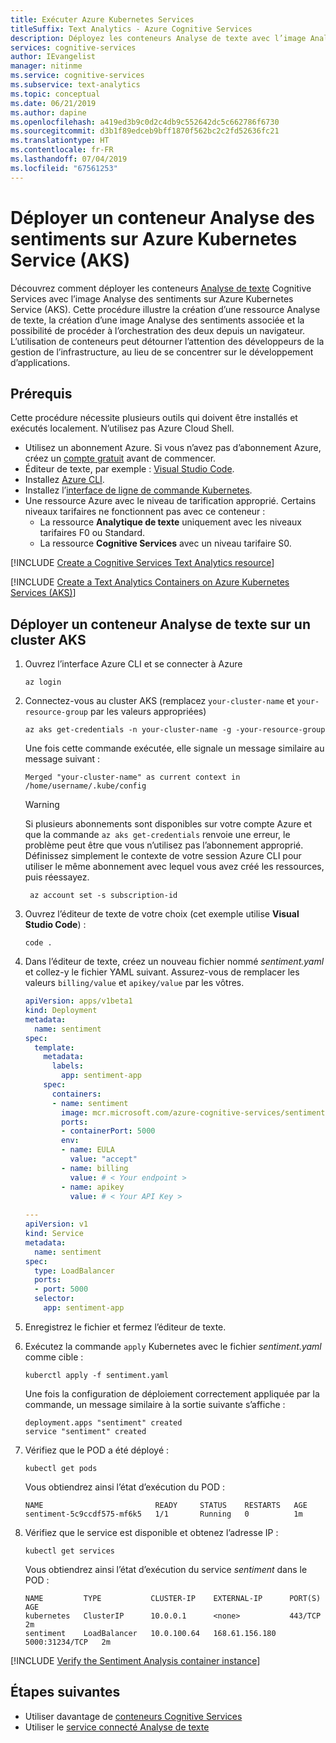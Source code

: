 ```yaml
---
title: Exécuter Azure Kubernetes Services
titleSuffix: Text Analytics - Azure Cognitive Services
description: Déployez les conteneurs Analyse de texte avec l’image Analyse des sentiments sur Azure Kubernetes Service, puis testez-le dans un navigateur web.
services: cognitive-services
author: IEvangelist
manager: nitinme
ms.service: cognitive-services
ms.subservice: text-analytics
ms.topic: conceptual
ms.date: 06/21/2019
ms.author: dapine
ms.openlocfilehash: a419ed3b9c0d2c4db9c552642dc5c662786f6730
ms.sourcegitcommit: d3b1f89edceb9bff1870f562bc2c2fd52636fc21
ms.translationtype: HT
ms.contentlocale: fr-FR
ms.lasthandoff: 07/04/2019
ms.locfileid: "67561253"
---
```

# <a name="deploy-a-sentiment-analysis-container-to-azure-kubernetes-services-aks"></a>Déployer un conteneur Analyse des sentiments sur Azure Kubernetes Service (AKS)

Découvrez comment déployer les conteneurs [Analyse de texte](https://docs.microsoft.com/azure/cognitive-services/text-analytics/how-tos/text-analytics-how-to-install-containers) Cognitive Services avec l’image Analyse des sentiments sur Azure Kubernetes Service (AKS). Cette procédure illustre la création d’une ressource Analyse de texte, la création d’une image Analyse des sentiments associée et la possibilité de procéder à l’orchestration des deux depuis un navigateur. L’utilisation de conteneurs peut détourner l’attention des développeurs de la gestion de l’infrastructure, au lieu de se concentrer sur le développement d’applications.

## <a name="prerequisites"></a>Prérequis

Cette procédure nécessite plusieurs outils qui doivent être installés et exécutés localement. N’utilisez pas Azure Cloud Shell.

* Utilisez un abonnement Azure. Si vous n’avez pas d’abonnement Azure, créez un [compte gratuit](https://azure.microsoft.com/free/) avant de commencer.
* Éditeur de texte, par exemple : [Visual Studio Code](https://code.visualstudio.com/download).
* Installez [Azure CLI](https://docs.microsoft.com/cli/azure/install-azure-cli?view=azure-cli-latest).
* Installez l’[interface de ligne de commande Kubernetes](https://kubernetes.io/docs/tasks/tools/install-kubectl/).
* Une ressource Azure avec le niveau de tarification approprié. Certains niveaux tarifaires ne fonctionnent pas avec ce conteneur :
    * La ressource **Analytique de texte** uniquement avec les niveaux tarifaires F0 ou Standard.
    * La ressource **Cognitive Services** avec un niveau tarifaire S0.

[!INCLUDE [Create a Cognitive Services Text Analytics resource](../includes/create-text-analytics-resource.md)]

[!INCLUDE [Create a Text Analytics Containers on Azure Kubernetes Services (AKS)](../../containers/includes/create-aks-resource.md)]

## <a name="deploy-text-analytics-container-to-an-aks-cluster"></a>Déployer un conteneur Analyse de texte sur un cluster AKS

1. Ouvrez l’interface Azure CLI et se connecter à Azure

    ```azurecli
    az login
    ```

1. Connectez-vous au cluster AKS (remplacez `your-cluster-name` et `your-resource-group` par les valeurs appropriées)

    ```azurecli
    az aks get-credentials -n your-cluster-name -g -your-resource-group
    ```

    Une fois cette commande exécutée, elle signale un message similaire au message suivant :

    ```console
    Merged "your-cluster-name" as current context in /home/username/.kube/config
    ```

    > [!WARNING]
    > Si plusieurs abonnements sont disponibles sur votre compte Azure et que la commande `az aks get-credentials` renvoie une erreur, le problème peut être que vous n’utilisez pas l’abonnement approprié. Définissez simplement le contexte de votre session Azure CLI pour utiliser le même abonnement avec lequel vous avez créé les ressources, puis réessayez.
    > ```azurecli
    >  az account set -s subscription-id
    > ```

1. Ouvrez l’éditeur de texte de votre choix (cet exemple utilise __Visual Studio Code__) :

    ```azurecli
    code .
    ```

1. Dans l’éditeur de texte, créez un nouveau fichier nommé _sentiment.yaml_ et collez-y le fichier YAML suivant. Assurez-vous de remplacer les valeurs `billing/value` et `apikey/value` par les vôtres.

    ```yaml
    apiVersion: apps/v1beta1
    kind: Deployment
    metadata:
      name: sentiment
    spec:
      template:
        metadata:
          labels:
            app: sentiment-app
        spec:
          containers:
          - name: sentiment
            image: mcr.microsoft.com/azure-cognitive-services/sentiment
            ports:
            - containerPort: 5000
            env:
            - name: EULA
              value: "accept"
            - name: billing
              value: # < Your endpoint >
            - name: apikey
              value: # < Your API Key >
     
    --- 
    apiVersion: v1
    kind: Service
    metadata:
      name: sentiment
    spec:
      type: LoadBalancer
      ports:
      - port: 5000
      selector:
        app: sentiment-app
    ```

1. Enregistrez le fichier et fermez l’éditeur de texte.
1. Exécutez la commande `apply` Kubernetes avec le fichier _sentiment.yaml_ comme cible :

    ```console
    kuberctl apply -f sentiment.yaml
    ```

    Une fois la configuration de déploiement correctement appliquée par la commande, un message similaire à la sortie suivante s’affiche :

    ```
    deployment.apps "sentiment" created
    service "sentiment" created
    ```
1. Vérifiez que le POD a été déployé :

    ```console
    kubectl get pods
    ```

    Vous obtiendrez ainsi l’état d’exécution du POD :

    ```
    NAME                         READY     STATUS    RESTARTS   AGE
    sentiment-5c9ccdf575-mf6k5   1/1       Running   0          1m
    ```

1. Vérifiez que le service est disponible et obtenez l’adresse IP :

    ```console
    kubectl get services
    ```

    Vous obtiendrez ainsi l’état d’exécution du service _sentiment_ dans le POD :

    ```
    NAME         TYPE           CLUSTER-IP    EXTERNAL-IP      PORT(S)          AGE
    kubernetes   ClusterIP      10.0.0.1      <none>           443/TCP          2m
    sentiment    LoadBalancer   10.0.100.64   168.61.156.180   5000:31234/TCP   2m
    ```

[!INCLUDE [Verify the Sentiment Analysis container instance](../includes/verify-sentiment-analysis-container.md)]

## <a name="next-steps"></a>Étapes suivantes

* Utiliser davantage de [conteneurs Cognitive Services](../../cognitive-services-container-support.md)
* Utiliser le [service connecté Analyse de texte](../vs-text-connected-service.md)
